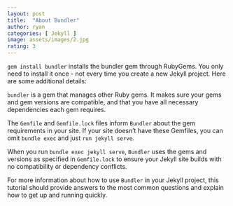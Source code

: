 ```yaml
---
layout: post
title:  "About Bundler"
author: ryan
categories: [ Jekyll ]
image: assets/images/2.jpg
rating: 3
---
```

`gem install bundler` installs the bundler gem through RubyGems. You only need to install it once - not every time you create a new Jekyll project. Here are some additional details:

`bundler` is a gem that manages other Ruby gems. It makes sure your gems and gem versions are compatible, and that you have all necessary dependencies each gem requires.

The `Gemfile` and `Gemfile.lock` files inform `Bundler` about the gem requirements in your site. If your site doesn’t have these Gemfiles, you can omit `bundle exec` and just `run jekyll serve`.

When you run `bundle exec jekyll serve`, `Bundler` uses the gems and versions as specified in `Gemfile.lock` to ensure your Jekyll site builds with no compatibility or dependency conflicts.

For more information about how to use `Bundler` in your Jekyll project, this tutorial should provide answers to the most common questions and explain how to get up and running quickly.
